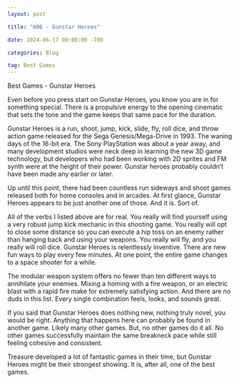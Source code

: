 ```yaml
---
layout: post

title: "606 - Gunstar Heroes"

date: 2024-06-17 00:00:00 -700

categories: Blog

tag: Best Games
---
```


Best Games - Gunstar Heroes

Even before you press start on Gunstar Heroes, you know you are in for something special. There is a propulsive energy to the opening cinematic that sets the tone and the game keeps that same pace for the duration.

Gunstar Heroes is a run, shoot, jump, kick, slide, fly, roll dice, and throw action game released for the Sega Genesis/Mega-Drive in 1993. The waning days of the 16-bit era. The Sony PlayStation was about a year away, and many development studios were neck deep in learning the new 3D game technology, but developers who had been working with 2D sprites and FM synth were at the height of their power. Gunstar heroes probably couldn’t have been made any earlier or later.

Up until this point, there had been countless run sideways and shoot games released both for home consoles and in arcades. At first glance, Gunstar Heroes appears to be just another one of those. And it is. Sort of.

All of the verbs I listed above are for real. You really will find yourself using a very robust jump kick mechanic in this shooting game. You really will opt to close some distance so you can execute a hip toss on an enemy rather than hanging back and using your weapons. You really will fly, and you really will roll dice. Gunstar Heroes is relentlessly inventive. There are new fun ways to play every few minutes. At one point, the entire game changes to a space shooter for a while.

The modular weapon system offers no fewer than ten different ways to annihilate your enemies. Mixing a homing with a fire weapon, or an electric blast with a rapid fire make for extremely satisfying action. And there are no duds in this list. Every single combination feels, looks, and sounds great.

If you said that Gunstar Heroes does nothing new, nothing truly novel, you would be right. Anything that happens here can probably be found in another game. Likely many other games. But, no other games do it all. No other games successfully maintain the same breakneck pace while still feeling cohesive and consistent.

Treasure developed a lot of fantastic games in their time, but Gunstar Heroes might be their strongest showing. It is, after all, one of the best games.
